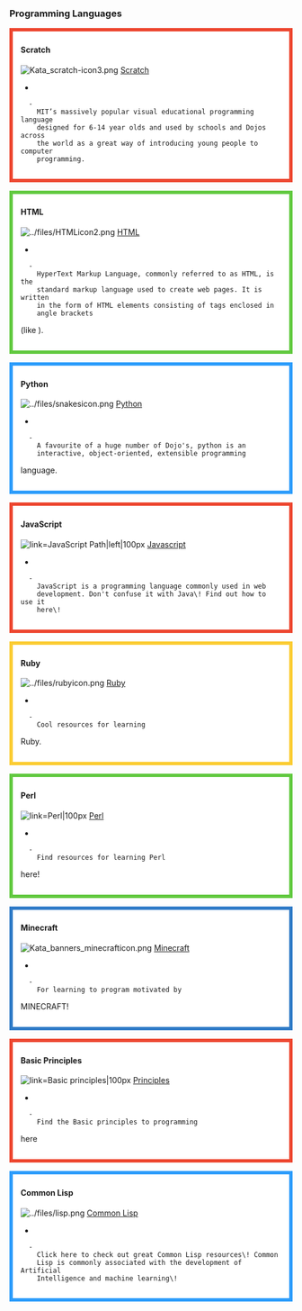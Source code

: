 ### Programming Languages

<div style="margin:0; margin-top:0px; margin-bottom:15px; margin-right:0px; border:6px solid #ed462f; padding:.3em 1em 1em 1em; background-color:#FFFFFF;">

#### Scratch

![Kata\_scratch-icon3.png](../files/Kata_scratch-icon3.png
"../files/Kata_scratch-icon3.png") [Scratch](ScratchTastic.md)

  - 
    
      -   
        MIT’s massively popular visual educational programming language
        designed for 6-14 year olds and used by schools and Dojos across
        the world as a great way of introducing young people to computer
        programming.

  

</div>

<div style="margin:0; margin-top:0px; margin-bottom:15px; margin-right:0px; border:6px solid #61c93f; padding:.3em 1em 1em 1em; background-color:#FFFFFF;">

#### HTML

![../files/HTMLicon2.png](../files/HTMLicon2.png "../files/HTMLicon2.png") [HTML](HTML_Path.md)

  - 
    
      -   
        HyperText Markup Language, commonly referred to as HTML, is the
        standard markup language used to create web pages. It is written
        in the form of HTML elements consisting of tags enclosed in
        angle brackets
(like
        <html>
        ).

  

</div>

<div style="margin:0; margin-top:0px; margin-bottom:15px; margin-right:0px; border:6px solid #2c9cfb; padding:.3em 1em 1em 1em; background-color:#FFFFFF;">

#### Python

![../files/snakesicon.png](../files/snakesicon.png "../files/snakesicon.png") [Python](Python.md)

  - 
    
      -   
        A favourite of a huge number of Dojo's, python is an
        interactive, object-oriented, extensible programming
language.

  

</div>

<div style="margin:0; margin-top:0px; margin-bottom:15px; margin-right:0px; border:6px solid #ed462f; padding:.3em 1em 1em 1em; background-color:#FFFFFF;">

#### JavaScript

![ link=JavaScript Path|left|100px](../files/Javascript-tut-icon.png
" link=JavaScript Path|left|100px") [Javascript](JavaScript_Path.md)

  - 
    
      -   
        JavaScript is a programming language commonly used in web
        development. Don't confuse it with Java\! Find out how to use it
        here\!

  

</div>

<div style="margin:0; margin-top:0px; margin-bottom:15px; margin-right:0px; border:6px solid #fbcc33; padding:.3em 1em 1em 1em; background-color:#FFFFFF;">

#### Ruby

![../files/rubyicon.png](../files/rubyicon.png "../files/rubyicon.png") [Ruby](Ruby.md)

  - 
    
      -   
        Cool resources for learning
Ruby.

  

</div>

<div style="margin:0; margin-top:0px; margin-bottom:15px; margin-right:0px; border:6px solid #61c93f; padding:.3em 1em 1em 1em; background-color:#FFFFFF;">

#### Perl

![ link=Perl|100px](../files/Perlicon.png " link=Perl|100px") [Perl](Perl.md)

  - 
    
      -   
        Find resources for learning Perl
here\!

  

</div>

<div style="margin:0; margin-top:0px; margin-bottom:15px; margin-right:0px; border:6px solid #2e7ac7; padding:.3em 1em 1em 1em; background-color:#FFFFFF;">

#### Minecraft

![Kata\_banners\_minecrafticon.png](../files/Kata_banners_minecrafticon.png
"../files/Kata_banners_minecrafticon.png") [Minecraft](MINECRAFT.md)

  - 
    
      -   
        For learning to program motivated by
MINECRAFT\!

  

</div>

<div style="margin:0; margin-top:0px; margin-bottom:15px; margin-right:0px; border:6px solid #ed462f; padding:.3em 1em 1em 1em; background-color:#FFFFFF;">

#### Basic Principles

![ link=Basic principles|100px](../files/basicicon.png
" link=Basic principles|100px") [Principles](Basic_principles.md)

  - 
    
      -   
        Find the Basic principles to programming
here

  

</div>

<div style="margin:0; margin-top:0px; margin-bottom:15px; margin-right:0px; border:6px solid #2c9cfb; padding:.3em 1em 1em 1em; background-color:#FFFFFF;">

#### Common Lisp

![../files/lisp.png](../files/lisp.png "../files/lisp.png") [Common Lisp](Common_Lisp.md)

  - 
    
      -   
        Click here to check out great Common Lisp resources\! Common
        Lisp is commonly associated with the development of Artificial
        Intelligence and machine learning\!

  

</div>
